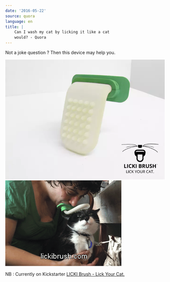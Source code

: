 ```yaml
---
date: '2016-05-22'
source: quora
language: en
title: |
    Can I wash my cat by licking it like a cat
    would? - Quora
---
```


Not a joke question ? Then this device may help you.

![](./img/main-qimg-16f36755006e176ca2d8eb01b12548eb.png)![](./img/main-qimg-dd0b2808e08d78960d10f125810cc6dc.png)

NB : Currently on Kickstarter [LICKI Brush - Lick Your
Cat.](https://www.kickstarter.com/projects/1046165765/licki-brush-lick-your-cat)

